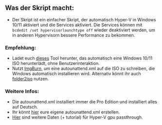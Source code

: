 ## Was der Skript macht:

- Der Skript ist ein einfacher Skript, der automatisch Hyper-V in Windows 10/11 aktiviert und die Services aktiviert. Die Services können mit ```bcdedit /set hypervisorlaunchtype off``` wieder deaktiviert werden, um in anderen Hypervisorn bessere Performance zu bekommen.

### Empfehlung:

- Ladet euch [dieses](https://github.com/ny4rlk0/WindowsMediaCreationTool) Tool herunter, das automatisch eine Windows 10/11 ISO herunterlädt, ohne Benutzerinteraktion.
- Nutzt [ImgBurn](https://download.imgburn.com/SetupImgBurn_2.5.8.0.exe), um eine autounattend.xml auf die ISO zu schreiben, die Windows automatisch installieren wird. Alternativ könnt ihr auch [folder2iso](https://www.trustfm.net/software/utilities/Folder2Iso.php) nutzen.

### Weitere Infos:

- Die autounattend.xml installiert immer die Pro Edition und installiert alles auf Deutsch.
- Ihr könnt [hier](https://schneegans.de/windows/unattend-generator/) eure eigene autounattend.xml erstellen.
- [Hier](https://mega.nz/file/QbFThJaI#NvYXHXOgDFt8a8qQpJeq3mGds4zvBiYvkweqTuXFWvA) sind weitere Daten (+ tutorial) für Hyper-V gpu passthrough.
